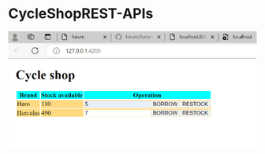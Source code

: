 # CycleShopREST-APIs
![image](https://github.com/sandhyashevatre/CycleShopREST-APIs/blob/main/angular.png)
